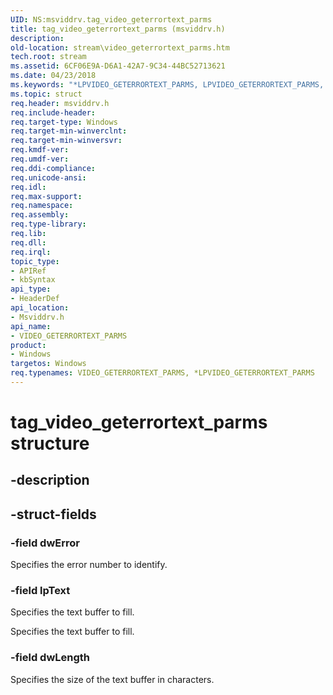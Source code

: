 ```yaml
---
UID: NS:msviddrv.tag_video_geterrortext_parms
title: tag_video_geterrortext_parms (msviddrv.h)
description: 
old-location: stream\video_geterrortext_parms.htm
tech.root: stream
ms.assetid: 6CF06E9A-D6A1-42A7-9C34-44BC52713621
ms.date: 04/23/2018
ms.keywords: "*LPVIDEO_GETERRORTEXT_PARMS, LPVIDEO_GETERRORTEXT_PARMS, LPVIDEO_GETERRORTEXT_PARMS structure pointer [Streaming Media Devices], VIDEO_GETERRORTEXT_PARMS, VIDEO_GETERRORTEXT_PARMS structure [Streaming Media Devices], msviddrv/LPVIDEO_GETERRORTEXT_PARMS, msviddrv/VIDEO_GETERRORTEXT_PARMS, stream.video_geterrortext_parms, tag_video_geterrortext_parms"
ms.topic: struct
req.header: msviddrv.h
req.include-header: 
req.target-type: Windows
req.target-min-winverclnt: 
req.target-min-winversvr: 
req.kmdf-ver: 
req.umdf-ver: 
req.ddi-compliance: 
req.unicode-ansi: 
req.idl: 
req.max-support: 
req.namespace: 
req.assembly: 
req.type-library: 
req.lib: 
req.dll: 
req.irql: 
topic_type:
- APIRef
- kbSyntax
api_type:
- HeaderDef
api_location:
- Msviddrv.h
api_name:
- VIDEO_GETERRORTEXT_PARMS
product:
- Windows
targetos: Windows
req.typenames: VIDEO_GETERRORTEXT_PARMS, *LPVIDEO_GETERRORTEXT_PARMS
---
```


# tag_video_geterrortext_parms structure


## -description





## -struct-fields




### -field dwError

Specifies the error number to identify.


### -field lpText

Specifies the text buffer to fill.

Specifies the text buffer to fill.


### -field dwLength

Specifies the size of the text buffer in characters.

